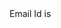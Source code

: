 <html>
  Email Id is <p id="emailStr"></p>
  <script>
    const params = new URLSearchParams(
      window.location.search
    );
    console.log(
      'params are',
      params.toString()
    );
    let strEmailId = 
        params.has( 'emailId' ) ?
        params.get( 'emailId' ) : 
        'Email Id not passed';
    console.log(
        'Email Id is',
        strEmailId.replace( 
    		' ', 
    		'+' 
    	)
    );
    document.getElementById( 'emailStr' ).innerHTML = strEmailId.toString();
  </script>
</html>
